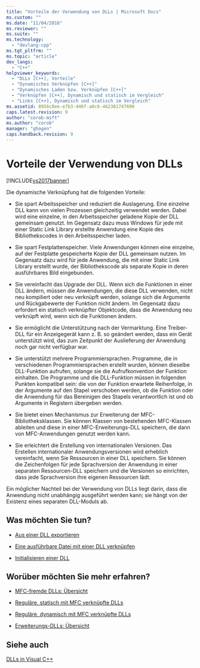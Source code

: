 ```yaml
---
title: "Vorteile der Verwendung von DLLs | Microsoft Docs"
ms.custom: ""
ms.date: "11/04/2016"
ms.reviewer: ""
ms.suite: ""
ms.technology: 
  - "devlang-cpp"
ms.tgt_pltfrm: ""
ms.topic: "article"
dev_langs: 
  - "C++"
helpviewer_keywords: 
  - "DLLs [C++], Vorteile"
  - "Dynamisches Verknüpfen [C++]"
  - "Dynamisches Laden bzw. Verknüpfen [C++]"
  - "Verknüpfen [C++], Dynamisch und statisch im Vergleich"
  - "Links [C++], Dynamisch und statisch im Vergleich"
ms.assetid: 8956c8ee-e7b3-446f-a0c6-462381747690
caps.latest.revision: 9
author: "corob-msft"
ms.author: "corob"
manager: "ghogen"
caps.handback.revision: 9
---
```

# Vorteile der Verwendung von DLLs
[!INCLUDE[vs2017banner](../assembler/inline/includes/vs2017banner.md)]

Die dynamische Verknüpfung hat die folgenden Vorteile:  
  
-   Sie spart Arbeitsspeicher und reduziert die Auslagerung.  Eine einzelne DLL kann von vielen Prozessen gleichzeitig verwendet werden. Dabei wird eine einzelne, in den Arbeitsspeicher geladene Kopie der DLL gemeinsam genutzt.  Im Gegensatz dazu muss Windows für jede mit einer Static Link Library erstellte Anwendung eine Kopie des Bibliothekscodes in den Arbeitsspeicher laden.  
  
-   Sie spart Festplattenspeicher.  Viele Anwendungen können eine einzelne, auf der Festplatte gespeicherte Kopie der DLL gemeinsam nutzen.  Im Gegensatz dazu wird für jede Anwendung, die mit einer Static Link Library erstellt wurde, der Bibliothekscode als separate Kopie in deren ausführbares Bild eingebunden.  
  
-   Sie vereinfacht das Upgrade der DLL.  Wenn sich die Funktionen in einer DLL ändern, müssen die Anwendungen, die diese DLL verwenden, nicht neu kompiliert oder neu verknüpft werden, solange sich die Argumente und Rückgabewerte der Funktion nicht ändern.  Im Gegensatz dazu erfordert ein statisch verknüpfter Objektcode, dass die Anwendung neu verknüpft wird, wenn sich die Funktionen ändern.  
  
-   Sie ermöglicht die Unterstützung nach der Vermarktung.  Eine Treiber\-DLL für ein Anzeigegerät kann z. B. so geändert werden, dass ein Gerät unterstützt wird, das zum Zeitpunkt der Auslieferung der Anwendung noch gar nicht verfügbar war.  
  
-   Sie unterstützt mehrere Programmiersprachen.  Programme, die in verschiedenen Programmiersprachen erstellt wurden, können dieselbe DLL\-Funktion aufrufen, solange sie die Aufrufkonvention der Funktion einhalten.  Die Programme und die DLL\-Funktion müssen in folgenden Punkten kompatibel sein: die von der Funktion erwartete Reihenfolge, in der Argumente auf den Stapel verschoben werden, ob die Funktion oder die Anwendung für das Bereinigen des Stapels verantwortlich ist und ob Argumente in Registern übergeben werden.  
  
-   Sie bietet einen Mechanismus zur Erweiterung der MFC\-Bibliotheksklassen.  Sie können Klassen von bestehenden MFC\-Klassen ableiten und diese in einer MFC\-Erweiterungs\-DLL speichern, die dann von MFC\-Anwendungen genutzt werden kann.  
  
-   Sie erleichtert die Erstellung von internationalen Versionen.  Das Erstellen internationaler Anwendungsversionen wird erheblich vereinfacht, wenn Sie Ressourcen in einer DLL speichern.  Sie können die Zeichenfolgen für jede Sprachversion der Anwendung in einer separaten Ressourcen\-DLL speichern und die Versionen so einrichten, dass jede Sprachversion ihre eigenen Ressourcen lädt.  
  
 Ein möglicher Nachteil bei der Verwendung von DLLs liegt darin, dass die Anwendung nicht unabhängig ausgeführt werden kann; sie hängt von der Existenz eines separaten DLL\-Moduls ab.  
  
## Was möchten Sie tun?  
  
-   [Aus einer DLL exportieren](../build/exporting-from-a-dll.md)  
  
-   [Eine ausführbare Datei mit einer DLL verknüpfen](../build/linking-an-executable-to-a-dll.md)  
  
-   [Initialisieren einer DLL](../build/initializing-a-dll.md)  
  
## Worüber möchten Sie mehr erfahren?  
  
-   [MFC\-fremde DLLs: Übersicht](../build/non-mfc-dlls-overview.md)  
  
-   [Reguläre, statisch mit MFC verknüpfte DLLs](../build/regular-dlls-statically-linked-to-mfc.md)  
  
-   [Reguläre, dynamisch mit MFC verknüpfte DLLs](../build/regular-dlls-dynamically-linked-to-mfc.md)  
  
-   [Erweiterungs\-DLLs: Übersicht](../build/extension-dlls-overview.md)  
  
## Siehe auch  
 [DLLs in Visual C\+\+](../build/dlls-in-visual-cpp.md)